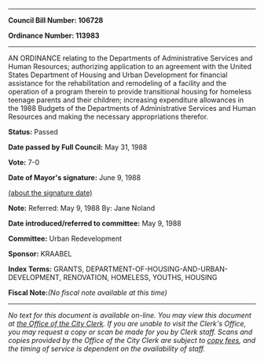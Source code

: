 

********

**Council Bill Number: 106728**
   
**Ordinance Number: 113983**
********

 AN ORDINANCE relating to the Departments of Administrative Services and Human Resources; authorizing application to an agreement with the United States Department of Housing and Urban Development for financial assistance for the rehabilitation and remodeling of a facility and the operation of a program therein to provide transitional housing for homeless teenage parents and their children; increasing expenditure allowances in the 1988 Budgets of the Departments of Administrative Services and Human Resources and making the necessary appropriations therefor.

**Status:** Passed
   
**Date passed by Full Council:** May 31, 1988
   
**Vote:** 7-0
   
**Date of Mayor's signature:** June 9, 1988
   
[(about the signature date)](/~public/approvaldate.htm)
   
   
**Note:** Referred: May 9, 1988 By: Jane Noland

   
**Date introduced/referred to committee:** May 9, 1988
   
**Committee:** Urban Redevelopment
   
**Sponsor:** KRAABEL
   
   
**Index Terms:** GRANTS, DEPARTMENT-OF-HOUSING-AND-URBAN-DEVELOPMENT, RENOVATION, HOMELESS, YOUTHS, HOUSING

**Fiscal Note:**_(No fiscal note available at this time)_
********

_No text for this document is available on-line. You may view this document at [the Office of the City Clerk](http://www.seattle.gov/leg/clerk/contactUs.htm). If you are unable to visit the Clerk's Office, you may request a copy or scan be made for you by Clerk staff. Scans and copies provided by the Office of the City Clerk are subject to [copy fees](http://clerk.seattle.gov/~public/clerkfees.htm), and the timing of service is dependent on the availability of staff._


